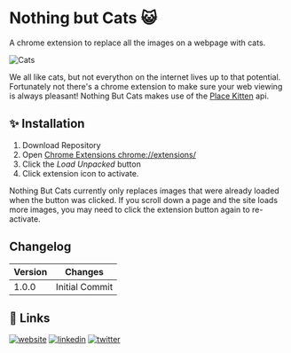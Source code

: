 # Nothing but Cats 😺

 A chrome extension to replace all the images on a webpage with cats.



![Cats](https://placekitten.com/600/400)

We all like cats, but not everython on the internet lives up to that potential.
Fortunately not there's a chrome extension to make sure your web viewing is
always pleasant! Nothing But Cats makes use of the [Place Kitten](https://placekitten.com) api.

## ✨ Installation

1. Download Repository
2. Open [Chrome Extensions chrome://extensions/](chrome://extensions/)
3. Click the <i>Load Unpacked</i> button
4. Click extension icon to activate.


Nothing But Cats currently only replaces images that were already loaded when the button was clicked. If you scroll down a page and the site loads more images, you may need to click the extension button again to re-activate.

## Changelog

| Version           | Changes        |
| ----------------- | -------------- |
| 1.0.0             | Initial Commit |

## 🔗 Links
[![website](https://img.shields.io/badge/mattghall.com-000?style=for-the-badge&logo=Mail.Ru&logoColor=white)](http://mattghall.com/)
[![linkedin](https://img.shields.io/badge/linkedin-0A66C2?style=for-the-badge&logo=linkedin&logoColor=white)](https://www.linkedin.com/in/mattghall)
[![twitter](https://img.shields.io/badge/twitter-1DA1F2?style=for-the-badge&logo=twitter&logoColor=white)](https://twitter.com/mattghall)
